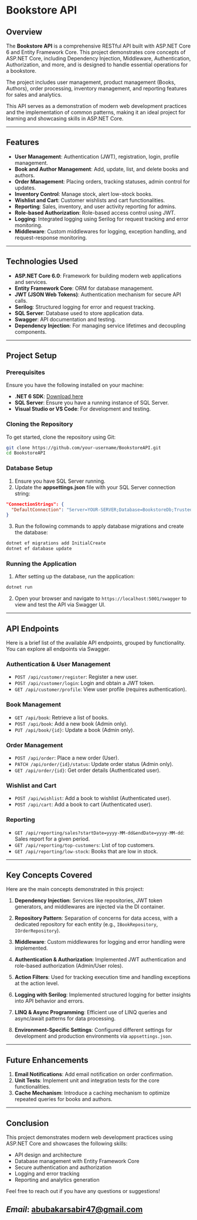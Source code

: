 # Bookstore API

## Overview

The **Bookstore API** is a comprehensive RESTful API built with ASP.NET Core 6 and Entity Framework Core. This project demonstrates core concepts of ASP.NET Core, including Dependency Injection, Middleware, Authentication, Authorization, and more, and is designed to handle essential operations for a bookstore.

The project includes user management, product management (Books, Authors), order processing, inventory management, and reporting features for sales and analytics.

This API serves as a demonstration of modern web development practices and the implementation of common patterns, making it an ideal project for learning and showcasing skills in ASP.NET Core.

---

## Features

- **User Management**: Authentication (JWT), registration, login, profile management.
- **Book and Author Management**: Add, update, list, and delete books and authors.
- **Order Management**: Placing orders, tracking statuses, admin control for updates.
- **Inventory Control**: Manage stock, alert low-stock books.
- **Wishlist and Cart**: Customer wishlists and cart functionalities.
- **Reporting**: Sales, inventory, and user activity reporting for admins.
- **Role-based Authorization**: Role-based access control using JWT.
- **Logging**: Integrated logging using Serilog for request tracking and error monitoring.
- **Middleware**: Custom middlewares for logging, exception handling, and request-response monitoring.

---

## Technologies Used

- **ASP.NET Core 6.0**: Framework for building modern web applications and services.
- **Entity Framework Core**: ORM for database management.
- **JWT (JSON Web Tokens)**: Authentication mechanism for secure API calls.
- **Serilog**: Structured logging for error and request tracking.
- **SQL Server**: Database used to store application data.
- **Swagger**: API documentation and testing.
- **Dependency Injection**: For managing service lifetimes and decoupling components.

---

## Project Setup

### Prerequisites

Ensure you have the following installed on your machine:

- **.NET 6 SDK**: [Download here](https://dotnet.microsoft.com/download/dotnet/6.0)
- **SQL Server**: Ensure you have a running instance of SQL Server.
- **Visual Studio or VS Code**: For development and testing.

### Cloning the Repository

To get started, clone the repository using Git:

```bash
git clone https://github.com/your-username/BookstoreAPI.git
cd BookstoreAPI
```

### Database Setup

1. Ensure you have SQL Server running.
2. Update the **appsettings.json** file with your SQL Server connection string:

```json
"ConnectionStrings": {
  "DefaultConnection": "Server=YOUR-SERVER;Database=BookstoreDb;Trusted_Connection=True;"
}
```

3. Run the following commands to apply database migrations and create the database:

```bash
dotnet ef migrations add InitialCreate
dotnet ef database update
```

### Running the Application

1. After setting up the database, run the application:

```bash
dotnet run
```

2. Open your browser and navigate to `https://localhost:5001/swagger` to view and test the API via Swagger UI.

---

## API Endpoints

Here is a brief list of the available API endpoints, grouped by functionality. You can explore all endpoints via Swagger.

### Authentication & User Management

- `POST /api/customer/register`: Register a new user.
- `POST /api/customer/login`: Login and obtain a JWT token.
- `GET /api/customer/profile`: View user profile (requires authentication).

### Book Management

- `GET /api/book`: Retrieve a list of books.
- `POST /api/book`: Add a new book (Admin only).
- `PUT /api/book/{id}`: Update a book (Admin only).

### Order Management

- `POST /api/order`: Place a new order (User).
- `PATCH /api/order/{id}/status`: Update order status (Admin only).
- `GET /api/order/{id}`: Get order details (Authenticated user).

### Wishlist and Cart

- `POST /api/wishlist`: Add a book to wishlist (Authenticated user).
- `POST /api/cart`: Add a book to cart (Authenticated user).

### Reporting

- `GET /api/reporting/sales?startDate=yyyy-MM-dd&endDate=yyyy-MM-dd`: Sales report for a given period.
- `GET /api/reporting/top-customers`: List of top customers.
- `GET /api/reporting/low-stock`: Books that are low in stock.

---

## Key Concepts Covered

Here are the main concepts demonstrated in this project:

1. **Dependency Injection**: Services like repositories, JWT token generators, and middlewares are injected via the DI container.
   
2. **Repository Pattern**: Separation of concerns for data access, with a dedicated repository for each entity (e.g., `IBookRepository`, `IOrderRepository`).

3. **Middleware**: Custom middlewares for logging and error handling were implemented.

4. **Authentication & Authorization**: Implemented JWT authentication and role-based authorization (Admin/User roles).

5. **Action Filters**: Used for tracking execution time and handling exceptions at the action level.

6. **Logging with Serilog**: Implemented structured logging for better insights into API behavior and errors.

7. **LINQ & Async Programming**: Efficient use of LINQ queries and async/await patterns for data processing.

8. **Environment-Specific Settings**: Configured different settings for development and production environments via `appsettings.json`.

---

## Future Enhancements

1. **Email Notifications**: Add email notification on order confirmation.
2. **Unit Tests**: Implement unit and integration tests for the core functionalities.
3. **Cache Mechanism**: Introduce a caching mechanism to optimize repeated queries for books and authors.

---

## Conclusion

This project demonstrates modern web development practices using ASP.NET Core and showcases the following skills:

- API design and architecture
- Database management with Entity Framework Core
- Secure authentication and authorization
- Logging and error tracking
- Reporting and analytics generation

Feel free to reach out if you have any questions or suggestions!

*Email*: [abubakarsabir47@gmail.com](abubakarsabir47@gmail.com)
---
